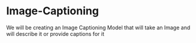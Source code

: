 # Image-Captioning
We will be creating an Image Captioning Model that will take an Image and will describe it or provide captions for it
